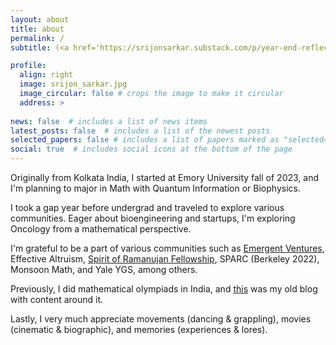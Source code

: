 ```yaml
---
layout: about
title: about
permalink: /
subtitle: (<a href='https://srijonsarkar.substack.com/p/year-end-reflections'>new post!</a>) Microblogging at <a href='https://twitter.com/srijonrick'>Twitter</a> and seasonal writing at <a href='https://srijonsarkar.substack.com/'>Substack</a>.

profile:
  align: right
  image: srijon_sarkar.jpg
  image_circular: false # crops the image to make it circular
  address: >
    
news: false  # includes a list of news items
latest_posts: false  # includes a list of the newest posts
selected_papers: false # includes a list of papers marked as "selected={true}"
social: true  # includes social icons at the bottom of the page
---
```


Originally from Kolkata India, I started at Emory University fall of 2023, and I'm planning to major in Math with Quantum Information or Biophysics.

I took a gap year before undergrad and traveled to explore various communities. Eager about bioengineering and startups, I'm exploring Oncology from a mathematical perspective.

I'm grateful to be a part of various communities such as [Emergent Ventures](https://marginalrevolution.com/marginalrevolution/2023/08/emergent-ventures-india-cohort-five.html), Effective Altruism, [Spirit of Ramanujan Fellowship](https://www.templetonworldcharity.org/blog/finding-todays-ramanujans-spirit-ramanujan-stem-talent-initiative), SPARC (Berkeley 2022), Monsoon Math, and Yale YGS, among others.

Previously, I did mathematical olympiads in India, and [this](https://srijonsarkar.wordpress.com) was my old blog with content around it.

Lastly, I very much appreciate movements (dancing & grappling), movies (cinematic & biographic), and memories (experiences & lores).
